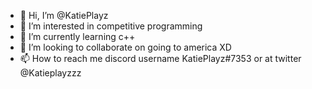 - 👋 Hi, I’m @KatiePlayz
- 👀 I’m interested in competitive programming
- 🌱 I’m currently learning c++
- 💞️ I’m looking to collaborate on going to america XD
- 📫 How to reach me discord username KatiePlayz#7353 or at twitter @Katieplayzzz
<!---
KatiePlayz/KatiePlayz is a ✨ special ✨ repository because its `README.md` (this file) appears on your GitHub profile.
You can click the Preview link to take a look at your changes.
--->

